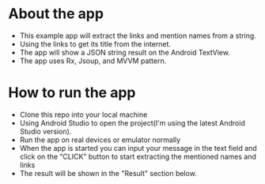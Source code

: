 # About the app
- This example app will extract the links and mention names from a string.
- Using the links to get its title from the internet.
- The app will show a JSON string result on the Android TextView.
- The app uses Rx, Jsoup, and MVVM pattern.

# How to run the app
- Clone this repo into your local machine
- Using Android Studio to open the project(I'm using the latest Android Studio version).
- Run the app on real devices or emulator normally
- When the app is started you can input your message in the text field and click on the "CLICK" button to start extracting the mentioned names and links
- The result will be shown in the "Result" section below.